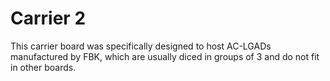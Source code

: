 # Carrier 2

This carrier board was specifically designed to host AC-LGADs manufactured by FBK, which are usually diced in groups of 3 and do not fit in other boards. 
